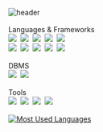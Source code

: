 ![header](https://capsule-render.vercel.app/api?type=wave&color=auto&height=300&section=header&text=Doohong'sGithub%20render&fontSize=90)
<br>
<br>
Languages & Frameworks
<br>
![](https://img.shields.io/badge/HTML-239120?style=for-the-badge&logo=html5&logoColor=white)&nbsp;
![](https://img.shields.io/badge/CSS-239120?&style=for-the-badge&logo=css3&logoColor=white)&nbsp;
![](https://img.shields.io/badge/JavaScript-F7DF1E?style=for-the-badge&logo=JavaScript&logoColor=white)&nbsp;
![](https://img.shields.io/badge/TypeScript-007ACC?style=for-the-badge&logo=typescript&logoColor=white)&nbsp;
![](https://img.shields.io/badge/React-20232A?style=for-the-badge&logo=react&logoColor=61DAFB)
<br>
![](https://img.shields.io/badge/Python-3776AB?style=for-the-badge&logo=python&logoColor=white)&nbsp;
![](https://img.shields.io/badge/Flask-000000?style=for-the-badge&logo=flask&logoColor=white)&nbsp;
![](https://img.shields.io/badge/C-00599C?style=for-the-badge&logo=c&logoColor=white)&nbsp;
![](https://img.shields.io/badge/C%2B%2B-00599C?style=for-the-badge&logo=c%2B%2B&logoColor=white)&nbsp;
![](https://img.shields.io/badge/Java-ED8B00?style=for-the-badge&logo=openjdk&logoColor=white)
<br>
<br>
DBMS
<br>
![](https://img.shields.io/badge/Firebase-039BE5?style=for-the-badge&logo=Firebase&logoColor=white)&nbsp;
![](https://img.shields.io/badge/MySQL-00000F?style=for-the-badge&logo=mysql&logoColor=white)
<br>
<br>
Tools
<br>
![](https://img.shields.io/badge/Visual_Studio_Code-0078D4?style=for-the-badge&logo=visual%20studio%20code&logoColor=white)&nbsp;
![](https://img.shields.io/badge/Colab-F9AB00?style=for-the-badge&logo=googlecolab&color=525252)&nbsp;
![](https://img.shields.io/badge/Eclipse-2C2255?style=for-the-badge&logo=eclipse&logoColor=white)&nbsp;
![](https://img.shields.io/badge/GitHub-100000?style=for-the-badge&logo=github&logoColor=white)
<br>
<br>
[![Most Used Languages](https://github-readme-stats.vercel.app/api/top-langs/?username=DooHongKm&langs_count=8)](https://github.com/DooHongKm/github-readme-stats)
<!--
**DooHongKm/DooHongKm** is a ✨ _special_ ✨ repository because its `README.md` (this file) appears on your GitHub profile.

Here are some ideas to get you started:

- 🔭 I’m currently working on ...
- 🌱 I’m currently learning ...
- 👯 I’m looking to collaborate on ...
- 🤔 I’m looking for help with ...
- 💬 Ask me about ...
- 📫 How to reach me: ...
- 😄 Pronouns: ...
- ⚡ Fun fact: ...
-->
